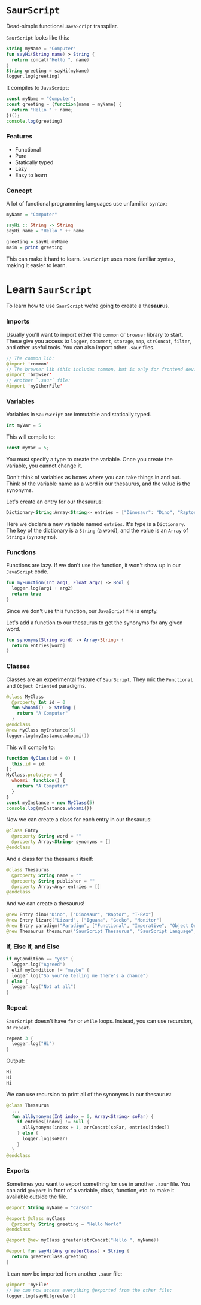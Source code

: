 # `SaurScript`
Dead-simple functional `JavaScript` transpiler.

`SaurScript` looks like this:
```kotlin
String myName = "Computer"
fun sayHi(String name) > String {
  return concat("Hello ", name)
}
String greeting = sayHi(myName)
logger.log(greeting)
```
It compiles to `JavaScript`:
```javascript
const myName = "Computer";
const greeting = (function(name = myName) {
  return "Hello " + name;
})();
console.log(greeting)
```

### Features
* Functional
* Pure
* Statically typed
* Lazy
* Easy to learn

### Concept
A lot of functional programming languages use unfamiliar syntax:
```haskell
myName = "Computer"

sayHi :: String -> String
sayHi name = "Hello " ++ name

greeting = sayHi myName
main = print greeting
```
This can make it hard to learn. `SaurScript` uses more familiar syntax, making it easier to learn.

# Learn `SaurScript`
To learn how to use `SaurScript` we're going to create a the**saur**us.

### Imports
Usually you'll want to import either the `common` or `browser` library to start.
These give you access to `logger`, `document`, `storage`, `map`, `strConcat`, `filter`, and other useful tools.
You can also import other `.saur` files.
```kotlin
// The common lib:
@import 'common'
// The browser lib (this includes common, but is only for frontend dev. Don't use both):
@import 'browser'
// Another `.saur` file:
@import 'myOtherFile'
```

### Variables
Variables in `SaurScript` are immutable and statically typed.
```kotlin
Int myVar = 5
```
This will compile to:
```javascript
const myVar = 5;
```
You must specify a type to create the variable. Once you create the variable, you cannot change it.

Don't think of variables as boxes where you can take things in and out.
Think of the variable name as a word in our thesaurus, and the value is the synonyms.

Let's create an entry for our thesaurus:
```kotlin
Dictionary<String:Array<String>> entries = ["Dinosaur": "Dino", "Raptor", "Big Lizard"]
```
Here we declare a new variable named `entries`. It's type is a `Dictionary`.
The key of the dictionary is a `String` (a word), and the value is an `Array` of `String`s (synonyms).

### Functions
Functions are lazy. If we don't use the function, it won't show up in our `JavaScript` code.
```kotlin
fun myFunction(Int arg1, Float arg2) -> Bool {
  logger.log(arg1 + arg2)
  return true
}
```
Since we don't use this function, our `JavaScript` file is empty.

Let's add a function to our thesaurus to get the synonyms for any given word.
```kotlin
fun synonyms(String word) -> Array<String> {
  return entries[word]
}
```

### Classes
Classes are an experimental feature of `SaurScript`. They mix the `Functional` and `Object Oriented` paradigms.
```kotlin
@class MyClass
  @property Int id = 0
  fun whoami() -> String {
    return "A Computer"
  }
@endclass
@new MyClass myInstance(5)
logger.log(myInstance.whoami())
```
This will compile to:
```javascript
function MyClass(id = 0) {
  this.id = id;
};
MyClass.prototype = {
  whoami: function() {
    return "A Computer"
  }
}
const myInstance = new MyClass(5)
console.log(myInstance.whoami())
```
Now we can create a class for each entry in our thesaurus:
```kotlin
@class Entry
  @property String word = ""
  @property Array<String> synonyms = []
@endclass
```
And a class for the thesaurus itself:
```kotlin
@class Thesaurus
  @property String name = ""
  @property String publisher = ""
  @property Array<Any> entries = []
@endclass
```
And we can create a thesaurus!
```kotlin
@new Entry dino("Dino", ["Dinosaur", "Raptor", "T-Rex"]
@new Entry lizard("Lizard", ["Iguana", "Gecko", "Monitor"]
@new Entry paradigm("Paradigm", ["Functional", "Imperative", "Object Oriented"]
@new Thesaurus thesaurus("SaurScript Thesaurus", "SaurScript Language", [dino, lizard, paradigm])
```

### If, Else If, and Else
```kotlin
if myCondition == "yes" {
  logger.log("Agreed")
} elif myCondition != "maybe" {
  logger.log("So you're telling me there's a chance")
} else {
  logger.log("Not at all")
}
```

### Repeat
`SaurScript` doesn't have `for` or `while` loops. Instead, you can use recursion, or `repeat`.
```kotlin
repeat 3 {
  logger.log("Hi")
}
```
Output:
```sh
Hi
Hi
Hi
```
We can use recursion to print all of the synonyms in our thesaurus:
```kotlin
@class Thesaurus
  ...
  fun allSynonyms(Int index = 0, Array<String> soFar) {
    if entries[index] != null {
      allSynonyms(index + 1, arrConcat(soFar, entries[index])
    } else {
      logger.log(soFar)
    }
  }
@endclass
```

### Exports
Sometimes you want to export something for use in another `.saur` file.
You can add `@export` in front of a variable, class, function, etc. to make it available outside the file.
```kotlin
@export String myName = "Carson"

@export @class myClass
  @property String greeting = "Hello World"
@endclass

@export @new myClass greeter(strConcat("Hello ", myName))

@export fun sayHi(Any greeterClass) > String {
  return greeterClass.greeting
}
```
It can now be imported from another `.saur` file:
```kotlin
@import 'myFile'
// We can now access everything @exported from the other file:
logger.log(sayHi(greeter))
```
